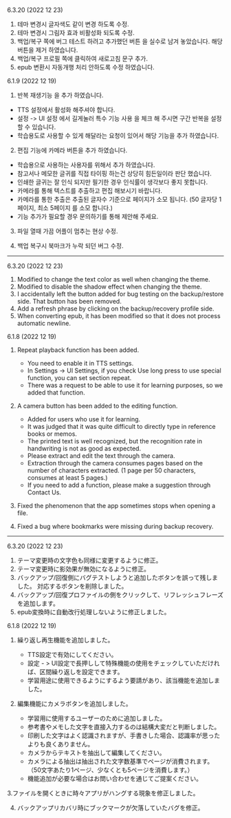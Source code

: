 6.3.20 (2022 12 23)
1. 테마 변경시 글자색도 같이 변경 하도록 수정. 
2. 테마 변경시 그림자 효과 비활성화 되도록 수정. 
3. 백업/복구 쪽에 버그 테스트 하려고 추가했던 버튼 을 실수로 남겨 놓았습니다. 해당 버튼을 제거 하였습니다.
4. 백업/복구 프로필 쪽에 클릭하여 새로고침 문구 추가. 
5. epub 변환시 자동개행 처리 안하도록 수정 하였습니다. 

6.1.9 (2022 12 19)
1. 반복 재생기능 을 추가 하였습니다. 
  - TTS 설정에서 활성화 해주셔야 합니다.  
  - 설정 -> UI 설정 에서 길게눌러 특수 기능 사용 을 체크 해 주시면 구간 반복을 설정 할 수 있습니다. 
  - 학습용도로 사용할 수 있게 해달라는 요청이 있어서 해당 기능을 추가 하였습니다. 

2. 편집 기능에 카메라 버튼을 추가 하였습니다. 
  - 학습용으로 사용하는 사용자를 위해서 추가 하였습니다. 
  - 참고서나 메모한 글귀를 직접 타이핑 하는건 상당히 힘든일이라 판단 했습니다. 
  - 인쇄한 글귀는 잘 인식 되지만 필기한 경우 인식률이 생각보다 좋지 못합니다.
  - 카메라를 통해 텍스트를 추출하고 편집 해보시기 바랍니다. 
  - 카메라를 통한 추출은 추출된 글자수 기준으로 페이지가 소모 됩니다. (50 글자당 1페이지, 최소 5페이지 를 소모 합니다.)
  - 기능 추가가 필요할 경우 문의하기를 통해 제안해 주세요. 

3. 파일 열때 가끔 어플이 멈추는 현상 수정. 

4. 백업 복구시 북마크가 누락 되던 버그 수정. 

---

6.3.20 (2022 12 23)
1. Modified to change the text color as well when changing the theme.
2. Modified to disable the shadow effect when changing the theme.
3. I accidentally left the button added for bug testing on the backup/restore side. That button has been removed.
4. Add a refresh phrase by clicking on the backup/recovery profile side.
5. When converting epub, it has been modified so that it does not process automatic newline.

6.1.8 (2022 12 19)
1. Repeat playback function has been added.
   - You need to enable it in TTS settings.
   - In Settings -> UI Settings, if you check Use long press to use special function, you can set section repeat.
   - There was a request to be able to use it for learning purposes, so we added that function.

2. A camera button has been added to the editing function.
   - Added for users who use it for learning.
   - It was judged that it was quite difficult to directly type in reference books or memos.
   - The printed text is well recognized, but the recognition rate in handwriting is not as good as expected.
   - Please extract and edit the text through the camera.
   - Extraction through the camera consumes pages based on the number of characters extracted. (1 page per 50 characters, consumes at least 5 pages.)
   - If you need to add a function, please make a suggestion through Contact Us.

3. Fixed the phenomenon that the app sometimes stops when opening a file.

4. Fixed a bug where bookmarks were missing during backup recovery.

---
6.3.20 (2022 12 23)
1. テーマ変更時の文字色も同様に変更するように修正。
2. テーマ変更時に影効果が無効になるように修正。
3. バックアップ/回復側にバグテストしようと追加したボタンを誤って残しました。 対応するボタンを削除しました。
4. バックアップ/回復プロファイルの側をクリックして、リフレッシュフレーズを追加します。
5. epub変換時に自動改行処理しないように修正しました。

6.1.8 (2022 12 19)
1. 繰り返し再生機能を追加しました。
   - TTS設定で有効にしてください。
   - 設定 - > UI設定で長押しして特殊機能の使用をチェックしていただければ、区間繰り返しを設定できます。
   - 学習用途に使用できるようにするよう要請があり、該当機能を追加しました。

2. 編集機能にカメラボタンを追加しました。
   - 学習用に使用するユーザーのために追加しました。
   - 参考書やメモした文字を直接入力するのは結構大変だと判断しました。
   - 印刷した文字はよく認識されますが、手書きした場合、認識率が思ったよりも良くありません。
   - カメラからテキストを抽出して編集してください。
   - カメラによる抽出は抽出された文字数基準でページが消費されます。 （50文字あたり1ページ、少なくとも5ページを消費します。）
   - 機能追加が必要な場合はお問い合わせを通じてご提案ください。

3.ファイルを開くときに時々アプリがハングする現象を修正しました。

4. バックアップリカバリ時にブックマークが欠落していたバグを修正。